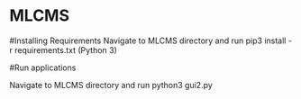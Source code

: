# MLCMS

#Installing Requirements
Navigate to MLCMS directory and run pip3 install -r requirements.txt (Python 3)

#Run applications

Navigate to MLCMS directory and run python3 gui2.py
